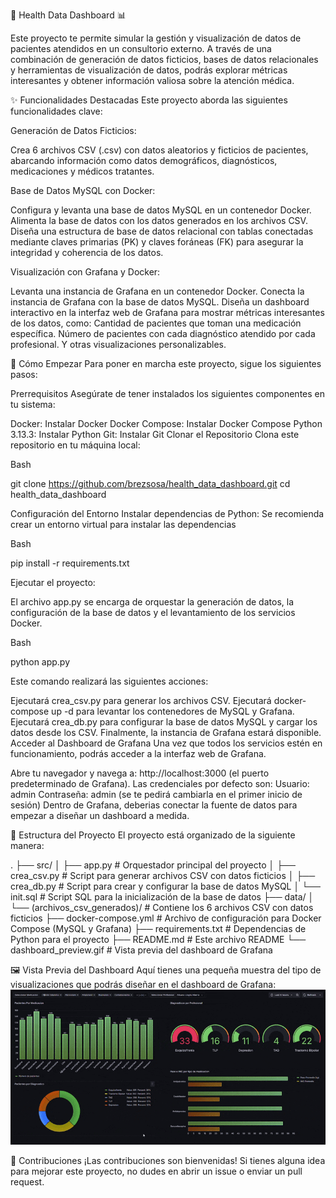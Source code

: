 🏥 Health Data Dashboard 📊

Este proyecto te permite simular la gestión y visualización de datos de pacientes atendidos en un consultorio externo. A través de una combinación de generación de datos ficticios, bases de datos relacionales y herramientas de visualización de datos, podrás explorar métricas interesantes y obtener información valiosa sobre la atención médica.

✨ Funcionalidades Destacadas
Este proyecto aborda las siguientes funcionalidades clave:

Generación de Datos Ficticios:

Crea 6 archivos CSV (.csv) con datos aleatorios y ficticios de pacientes, abarcando información como datos demográficos, diagnósticos, medicaciones y médicos tratantes.

Base de Datos MySQL con Docker:

Configura y levanta una base de datos MySQL en un contenedor Docker.
Alimenta la base de datos con los datos generados en los archivos CSV.
Diseña una estructura de base de datos relacional con tablas conectadas mediante claves primarias (PK) y claves foráneas (FK) para asegurar la integridad y coherencia de los datos.

Visualización con Grafana y Docker:

Levanta una instancia de Grafana en un contenedor Docker.
Conecta la instancia de Grafana con la base de datos MySQL.
Diseña un dashboard interactivo en la interfaz web de Grafana para mostrar métricas interesantes de los datos, como:
Cantidad de pacientes que toman una medicación específica.
Número de pacientes con cada diagnóstico atendido por cada profesional.
Y otras visualizaciones personalizables.


🚀 Cómo Empezar
Para poner en marcha este proyecto, sigue los siguientes pasos:

Prerrequisitos
Asegúrate de tener instalados los siguientes componentes en tu sistema:

Docker: Instalar Docker
Docker Compose: Instalar Docker Compose
Python 3.13.3: Instalar Python
Git: Instalar Git
Clonar el Repositorio
Clona este repositorio en tu máquina local:

Bash

git clone https://github.com/brezsosa/health_data_dashboard.git
cd health_data_dashboard

Configuración del Entorno
Instalar dependencias de Python:
Se recomienda crear un entorno virtual para instalar las dependencias

Bash

pip install -r requirements.txt

Ejecutar el proyecto:

El archivo app.py se encarga de orquestar la generación de datos, la configuración de la base de datos y el levantamiento de los servicios Docker.

Bash

python app.py

Este comando realizará las siguientes acciones:

Ejecutará crea_csv.py para generar los archivos CSV.
Ejecutará docker-compose up -d para levantar los contenedores de MySQL y Grafana.
Ejecutará crea_db.py para configurar la base de datos MySQL y cargar los datos desde los CSV.
Finalmente, la instancia de Grafana estará disponible.
Acceder al Dashboard de Grafana
Una vez que todos los servicios estén en funcionamiento, podrás acceder a la interfaz web de Grafana.

Abre tu navegador y navega a: http://localhost:3000 (el puerto predeterminado de Grafana).
Las credenciales por defecto son:
Usuario: admin
Contraseña: admin (se te pedirá cambiarla en el primer inicio de sesión)
Dentro de Grafana, deberias conectar la fuente de datos para empezar a diseñar un dashboard a medida.

📂 Estructura del Proyecto
El proyecto está organizado de la siguiente manera:

.
├── src/
│   ├── app.py                     # Orquestador principal del proyecto
│   ├── crea_csv.py                # Script para generar archivos CSV con datos ficticios
│   ├── crea_db.py                 # Script para crear y configurar la base de datos MySQL
│   └── init.sql                   # Script SQL para la inicialización de la base de datos
├── data/
│   └── (archivos_csv_generados)/  # Contiene los 6 archivos CSV con datos ficticios
├── docker-compose.yml             # Archivo de configuración para Docker Compose (MySQL y Grafana)
├── requirements.txt               # Dependencias de Python para el proyecto
├── README.md                      # Este archivo README
└── dashboard_preview.gif          # Vista previa del dashboard de Grafana

🖼️ Vista Previa del Dashboard
Aquí tienes una pequeña muestra del tipo de visualizaciones que podrás diseñar en el dashboard de Grafana:
![Dashboard Preview](Medical_Dash_preview.gif)

🤝 Contribuciones
¡Las contribuciones son bienvenidas! Si tienes alguna idea para mejorar este proyecto, no dudes en abrir un issue o enviar un pull request.